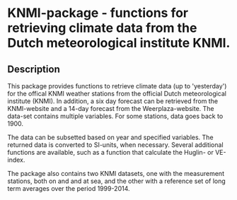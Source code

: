 <!-- README.md is generated from README.Rmd. Please edit that file -->
KNMI-package - functions for retrieving climate data from the Dutch meteorological institute KNMI.
==================================================================================================

Description
-----------

This package provides functions to retrieve climate data (up to 'yesterday') for the offical KNMI weather stations from the official Dutch meteorological institute (KNMI). In addition, a six day forecast can be retrieved from the KNMI-website and a 14-day forecast from the Weerplaza-website. The data-set contains multiple variables. For some stations, data goes back to 1900.

The data can be subsetted based on year and specified variables. The returned data is converted to SI-units, when necessary. Several additional functions are available, such as a function that calculate the Huglin- or VE-index.

The package also contains two KNMI datasets, one with the measurement stations, both on and and at sea, and the other with a reference set of long term averages over the period 1999-2014.
